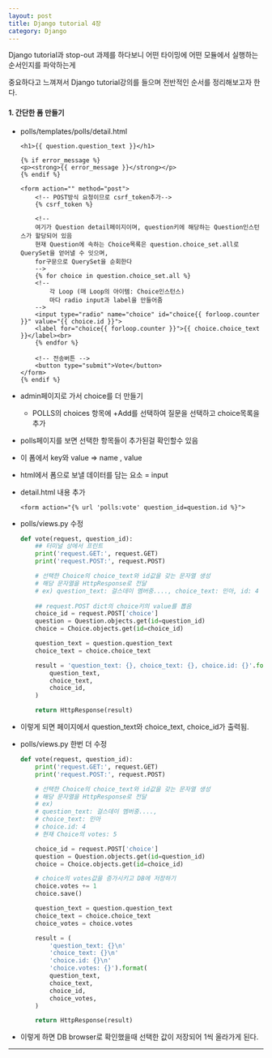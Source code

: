 ```yaml
---
layout: post
title: Django tutorial 4장
category: Django
---
```




Django tutorial과 stop-out 과제를 하다보니 어떤 타이밍에 어떤 모듈에서 실행하는 순서인지를 파악하는게

중요하다고 느껴져서 Django tutorial강의를 들으며 전반적인 순서를 정리해보고자 한다.



#### 1. 간단한 폼 만들기

- polls/templates/polls/detail.html

  ```django
  <h1>{{ question.question_text }}</h1>
  
  {% if error_message %}
  <p><strong>{{ error_message }}</strong></p>
  {% endif %}
  
  <form action="" method="post">
      <!-- POST방식 요청이므로 csrf_token추가-->
      {% csrf_token %}
      
      <!--
      여기가 Question detail페이지이며, question키에 해당하는 Question인스턴스가 할당되어 있음
      현재 Question에 속하는 Choice목록은 question.choice_set.all로 QuerySet을 얻어낼 수 잇으며,
      for구문으로 QuerySet을 순회한다
      -->
      {% for choice in question.choice_set.all %}
      <!--
          각 Loop (매 Loop의 아이템: Choice인스턴스)
          마다 radio input과 label을 만들어줌
      -->
      <input type="radio" name="choice" id="choice{{ forloop.counter }}" value="{{ choice.id }}">
      <label for="choice{{ forloop.counter }}">{{ choice.choice_text }}</label><br>
      {% endfor %}
      
      <!-- 전송버튼 -->
      <button type="submit">Vote</button>
  </form>
  {% endif %}
  
  ```

- admin페이지로 가서 choice를 더 만들기

  - POLLS의 choices 항목에 +Add를 선택하여 질문을 선택하고 choice목록을 추가

- polls페이지를 보면 선택한 항목들이 추가된걸 확인할수 있음

- 이 폼에서 key와 value => name , value

- html에서 폼으로 보낼 데이터를 담는 요소 = input



- detail.html 내용 추가

  ```django
  <form action="{% url 'polls:vote' question_id=question.id %}">
  ```

- polls/views.py 수정

  ```python
  def vote(request, question_id):
      ## 터미널 상에서 프린트
      print('request.GET:', request.GET)
      print('request.POST:', request.POST)
  
      # 선택한 Choice의 choice_text와 id값을 갖는 문자열 생성
      # 해당 문자열을 HttpResponse로 전달
      # ex) question_text: 걸스데이 멤버중...., choice_text: 민아, id: 4
      
      ## request.POST dict의 choice키의 value를 뽑음
      choice_id = request.POST['choice']
      question = Question.objects.get(id=question_id)
      choice = Choice.objects.get(id=choice_id)
  
      question_text = question.question_text
      choice_text = choice.choice_text
  
      result = 'question_text: {}, choice_text: {}, choice.id: {}'.format(
          question_text,
          choice_text,
          choice_id,
      )
  
      return HttpResponse(result)
  ```

- 이렇게 되면 페이지에서 question_text와 choice_text, choice_id가 출력됨.



- polls/views.py 한번 더 수정

  ```python
  def vote(request, question_id):
      print('request.GET:', request.GET)
      print('request.POST:', request.POST)
  
      # 선택한 Choice의 choice_text와 id값을 갖는 문자열 생성
      # 해당 문자열을 HttpResponse로 전달
      # ex)
      # question_text: 걸스데이 멤버중....,
      # choice_text: 민아
      # choice.id: 4
      # 현재 Choice의 votes: 5
  
      choice_id = request.POST['choice']
      question = Question.objects.get(id=question_id)
      choice = Choice.objects.get(id=choice_id)
  
      # choice의 votes값을 증가시키고 DB에 저장하기
      choice.votes += 1
      choice.save()
  
      question_text = question.question_text
      choice_text = choice.choice_text
      choice_votes = choice.votes
  
      result = (
          'question_text: {}\n'
          'choice_text: {}\n'
          'choice.id: {}\n'
          'choice.votes: {}').format(
          question_text,
          choice_text,
          choice_id,
          choice_votes,
      )
  
      return HttpResponse(result)
  ```

- 이렇게 하면 DB browser로 확인했을때 선택한 값이 저장되어 1씩 올라가게 된다.

---


